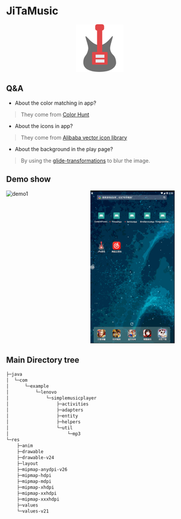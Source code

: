 # JiTaMusic

<div width="300px" align="center" >
  <img src="./pics/welcome_img.png" alt="logo"/>
</div>

## Q&A

- About the color matching in app?

> They come from [Color Hunt](https://colorhunt.co/)

- About the icons in app?

> They come from [Alibaba vector icon library](https://www.iconfont.cn/)

- About the background in the play page?

> By using the [glide-transformations](https://github.com/wasabeef/glide-transformations) to blur the image.

## Demo show

<div width="100%">
  <img src="./pics/demo.gif" alt="demo1" width="45%" style="float:left"/>
  <img src="./pics/demo2.gif" alt="demo2" width="45%"/>
</div>


## Main Directory tree

```
├─java
│  └─com
│      └─example
│          └─lenovo
│              └─simplemusicplayer
│                  ├─activities
│                  ├─adapters
│                  ├─entity
│                  ├─helpers
│                  └─util
│                      └─mp3
└─res
    ├─anim
    ├─drawable
    ├─drawable-v24
    ├─layout
    ├─mipmap-anydpi-v26
    ├─mipmap-hdpi
    ├─mipmap-mdpi
    ├─mipmap-xhdpi
    ├─mipmap-xxhdpi
    ├─mipmap-xxxhdpi
    ├─values
    └─values-v21

```
